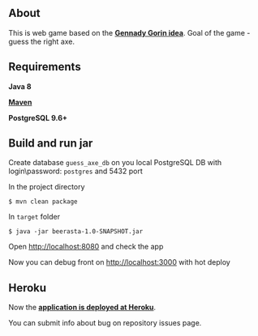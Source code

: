 ## About

This is web game based on the [**Gennady Gorin idea**](https://www.youtube.com/watch?v=aaD5MBueg6c). Goal of the game - guess the right axe.

## Requirements

**Java 8**

[**Maven**](https://maven.apache.org/)

**PostgreSQL 9.6+**

## Build and run jar

Create database `guess_axe_db` on you local PostgreSQL DB with login\password: `postgres` and 5432 port

In the project directory

    $ mvn clean package

In `target` folder
    
    $ java -jar beerasta-1.0-SNAPSHOT.jar
    
Open [http://localhost:8080](http://localhost:8080) and check the app
    
    
Now you can debug front on [http://localhost:3000](http://localhost:3000) with hot deploy 

## Heroku

Now the [**application is deployed at Heroku**](https://guessaxe.herokuapp.com/).

You can submit info about bug on repository issues page.